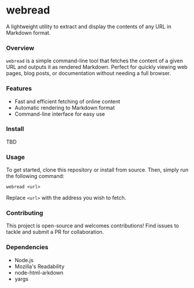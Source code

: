 **webread**
================

A lightweight utility to extract and display the contents of any URL in Markdown format.

### Overview

`webread` is a simple command-line tool that fetches the content of a given URL and outputs it as rendered Markdown. Perfect for quickly viewing web pages, blog posts, or documentation without needing a full browser.

### Features

* Fast and efficient fetching of online content
* Automatic rendering to Markdown format
* Command-line interface for easy use

### Install

TBD

### Usage

To get started, clone this repository or install from source. Then, simply run the following command:

```
webread <url>
```

Replace `<url>` with the address you wish to fetch.


### Contributing

This project is open-source and welcomes contributions! Find issues to tackle and submit a PR for collaboration.

### Dependencies

* Node.js
* Mozilla's Readability
* node-html-arkdown
* yargs
